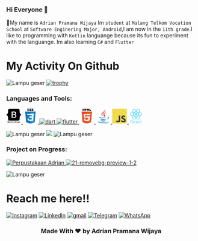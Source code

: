 ### Hi Everyone 👋

👦My name is `Adrian Pramana Wijaya` Im `student` at `Malang Telkom Vocation School` at `Software Enginering Major, Android`,I am now in the `11th grade`.I like to programming with `Kotlin` languange because its fun to experiment with the languange. Im also learning `C#` and `Flutter`
</br>


# My Activity On Github
![Lampu geser](https://user-images.githubusercontent.com/88439222/164865523-76e64f6a-277c-4020-9661-4804e4392323.gif)
[![trophy](https://github-profile-trophy.vercel.app/?username=Adrian-Pramana-Wijaya&theme=monokai)](https://github.com/Adrian-Pramana-Wijaya/github-profile-trophy)
<h3 align="left">Languages and Tools:</h3>
<p align="left"> <a href="https://getbootstrap.com" target="_blank" rel="noreferrer"> <img src="https://raw.githubusercontent.com/devicons/devicon/master/icons/bootstrap/bootstrap-plain-wordmark.svg" alt="bootstrap" width="40" height="40"/> </a> <a href="https://www.w3schools.com/css/" target="_blank" rel="noreferrer"> <img src="https://raw.githubusercontent.com/devicons/devicon/master/icons/css3/css3-original-wordmark.svg" alt="css3" width="40" height="40"/> </a> <a href="https://dart.dev" target="_blank" rel="noreferrer"> <img src="https://www.vectorlogo.zone/logos/dartlang/dartlang-icon.svg" alt="dart" width="40" height="40"/> </a> <a href="https://flutter.dev" target="_blank" rel="noreferrer"> <img src="https://www.vectorlogo.zone/logos/flutterio/flutterio-icon.svg" alt="flutter" width="40" height="40"/> </a> <a href="https://www.w3.org/html/" target="_blank" rel="noreferrer"> <img src="https://raw.githubusercontent.com/devicons/devicon/master/icons/html5/html5-original-wordmark.svg" alt="html5" width="40" height="40"/> </a> <a href="https://www.java.com" target="_blank" rel="noreferrer"> <img src="https://raw.githubusercontent.com/devicons/devicon/master/icons/java/java-original.svg" alt="java" width="40" height="40"/> </a> <a href="https://developer.mozilla.org/en-US/docs/Web/JavaScript" target="_blank" rel="noreferrer"> <img src="https://raw.githubusercontent.com/devicons/devicon/master/icons/javascript/javascript-original.svg" alt="javascript" width="40" height="40"/> </a>  </a> <a href="https://reactjs.org/" target="_blank" rel="noreferrer"> <img src="https://raw.githubusercontent.com/devicons/devicon/master/icons/react/react-original-wordmark.svg" alt="react" width="40" height="40"/> </a> 

![Lampu geser](https://user-images.githubusercontent.com/88439222/164865523-76e64f6a-277c-4020-9661-4804e4392323.gif)
![](https://github-readme-stats.vercel.app/api?username=Adrian-Pramana-Wijaya&show_icons=true&theme=github_dark) 
![Lampu geser](https://user-images.githubusercontent.com/88439222/164865523-76e64f6a-277c-4020-9661-4804e4392323.gif)

<h3 align="left">Project on Progress:</h3>
<p align="left"> <a href="https://getbootstrap.com" target="_blank" rel="noreferrer"> <img src="https://i.ibb.co/PF6jZvz/Adrian1-removebg-preview-1.png" alt="Perpustakaan Adrian" width="100" height="100"/>
<a href="https://api.whatsapp.com/send?phone=6281390948993"><img src="https://i.ibb.co/xzvMTVN/21-removebg-preview-1-2.png" alt="21-removebg-preview-1-2" border="0"></a>

![Lampu geser](https://user-images.githubusercontent.com/88439222/164865715-a1ad8c93-86a1-47a6-a075-4e4ce656dbe0.gif)

# Reach me here!!

[![Instagram](https://img.shields.io/badge/adrianpramanawijaya-E4405F?style=for-the-badge&logo=instagram&logoColor=white)](https://www.instagram.com/adrianpramanawijaya)
[![LinkedIn](https://img.shields.io/badge/AdrianPramanaWijaya-0077B5?style=for-the-badge&logo=linkedin&logoColor=white)](https://www.linkedin.com/in/adrian-pramana-wijaya-756a48201/)
[![gmail](https://img.shields.io/badge/Adrian-D14836?style=for-the-badge&logo=gmail&logoColor=white)](mailto:adrian_wijaya_30rpl@student.smktelkom-mlg.sch.id)
[![Telegram](https://img.shields.io/badge/Adrian-2CA5E0?style=for-the-badge&logo=telegram&logoColor=white)](https://t.me/adrianpramanwijaya)
[![WhatsApp](https://img.shields.io/badge/Adrian.-25D366?style=for-the-badge&logo=whatsapp&logoColor=white)](https://api.whatsapp.com/send?phone=081390948993)
 <h3 align="center">Made With ❤️ by Adrian Pramana Wijaya</h3>


